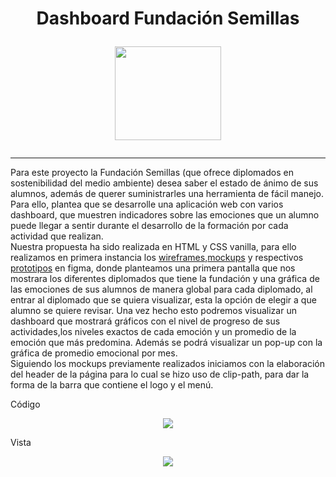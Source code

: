<h1 align="center">Dashboard Fundación Semillas
<p align="center">
 <img width="170" height="150" src="https://user-images.githubusercontent.com/86115727/199051290-83a2c79f-fcf4-4d98-bc4b-3991362cad80.png">
</p>
</h1> 
<hr>
<p>Para este proyecto la Fundación Semillas (que ofrece diplomados en sostenibilidad del medio ambiente) desea saber el estado de ánimo de sus alumnos, además de querer suministrarles una herramienta de fácil manejo. Para ello, plantea que se desarrolle una aplicación web con varios dashboard, que muestren indicadores sobre las emociones que un alumno puede llegar a sentir durante el desarrollo de la formación por cada actividad que realizan.
<br>
Nuestra propuesta ha sido realizada en HTML y CSS vanilla, para ello realizamos en primera instancia los <a href="https://www.figma.com/file/7UwR9BxDHxLrOEY1okEqdo/Semillas?node-id=0%3A1">wireframes</a>,<a href="https://www.figma.com/file/7UwR9BxDHxLrOEY1okEqdo/Semillas?node-id=2%3A3">mockups</a> y respectivos <a href="https://www.figma.com/proto/7UwR9BxDHxLrOEY1okEqdo/Semillas?node-id=91%3A105&scaling=scale-down&page-id=2%3A3&starting-point-node-id=91%3A24">prototipos</a> en figma, donde planteamos una primera pantalla que nos mostrara los diferentes diplomados que tiene la fundación y una gráfica de las emociones de sus alumnos de manera global para cada diplomado, al entrar al diplomado que se quiera visualizar, esta la opción de elegir a que alumno se quiere revisar. Una vez hecho esto podremos visualizar un dashboard que mostrará gráficos con el nivel de progreso de sus actividades,los niveles exactos de cada emoción y un promedio de la emoción que más predomina. Además se podrá visualizar un pop-up con la gráfica de promedio emocional por mes.
<br> 
Siguiendo los mockups previamente realizados iniciamos con la elaboración del header de la página para lo cual se hizo uso de clip-path, para dar la forma de la barra que contiene el logo y el menú.</p>
<p>Código</p>
<p align="center">
 <img src="https://user-images.githubusercontent.com/86115727/199053964-b7a4af0d-8c74-442c-8305-53f878dab4fc.png">
</p>
Vista
<p align="center"> 
 <img src="https://user-images.githubusercontent.com/86115727/199054333-68511823-6c47-4464-8835-4d8399aea773.png">
</p>
